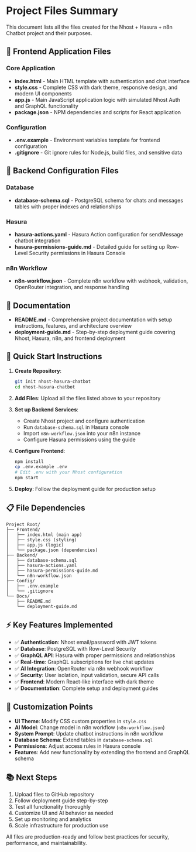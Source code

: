 # Project Files Summary

This document lists all the files created for the Nhost + Hasura + n8n Chatbot project and their purposes.

## 📁 Frontend Application Files

### Core Application
- **index.html** - Main HTML template with authentication and chat interface
- **style.css** - Complete CSS with dark theme, responsive design, and modern UI components  
- **app.js** - Main JavaScript application logic with simulated Nhost Auth and GraphQL functionality
- **package.json** - NPM dependencies and scripts for React application

### Configuration
- **.env.example** - Environment variables template for frontend configuration
- **.gitignore** - Git ignore rules for Node.js, build files, and sensitive data

## 📁 Backend Configuration Files

### Database
- **database-schema.sql** - PostgreSQL schema for chats and messages tables with proper indexes and relationships

### Hasura
- **hasura-actions.yaml** - Hasura Action configuration for sendMessage chatbot integration
- **hasura-permissions-guide.md** - Detailed guide for setting up Row-Level Security permissions in Hasura Console

### n8n Workflow  
- **n8n-workflow.json** - Complete n8n workflow with webhook, validation, OpenRouter integration, and response handling

## 📁 Documentation

- **README.md** - Comprehensive project documentation with setup instructions, features, and architecture overview
- **deployment-guide.md** - Step-by-step deployment guide covering Nhost, Hasura, n8n, and frontend deployment

## 🚀 Quick Start Instructions

1. **Create Repository**:
   ```bash
   git init nhost-hasura-chatbot
   cd nhost-hasura-chatbot
   ```

2. **Add Files**: Upload all the files listed above to your repository

3. **Set up Backend Services**:
   - Create Nhost project and configure authentication
   - Run `database-schema.sql` in Hasura console
   - Import `n8n-workflow.json` into your n8n instance
   - Configure Hasura permissions using the guide

4. **Configure Frontend**:
   ```bash
   npm install
   cp .env.example .env
   # Edit .env with your Nhost configuration
   npm start
   ```

5. **Deploy**: Follow the deployment guide for production setup

## 📋 File Dependencies

```
Project Root/
├── Frontend/
│   ├── index.html (main app)
│   ├── style.css (styling)
│   ├── app.js (logic)
│   └── package.json (dependencies)
├── Backend/
│   ├── database-schema.sql
│   ├── hasura-actions.yaml  
│   ├── hasura-permissions-guide.md
│   └── n8n-workflow.json
├── Config/
│   ├── .env.example
│   └── .gitignore
└── Docs/
    ├── README.md
    └── deployment-guide.md
```

## ⚡ Key Features Implemented

- ✅ **Authentication**: Nhost email/password with JWT tokens
- ✅ **Database**: PostgreSQL with Row-Level Security 
- ✅ **GraphQL API**: Hasura with proper permissions and relationships
- ✅ **Real-time**: GraphQL subscriptions for live chat updates
- ✅ **AI Integration**: OpenRouter via n8n webhook workflow
- ✅ **Security**: User isolation, input validation, secure API calls
- ✅ **Frontend**: Modern React-like interface with dark theme
- ✅ **Documentation**: Complete setup and deployment guides

## 🔧 Customization Points

- **UI Theme**: Modify CSS custom properties in `style.css`
- **AI Model**: Change model in n8n workflow (`n8n-workflow.json`)
- **System Prompt**: Update chatbot instructions in n8n workflow
- **Database Schema**: Extend tables in `database-schema.sql`
- **Permissions**: Adjust access rules in Hasura console
- **Features**: Add new functionality by extending the frontend and GraphQL schema

## 📚 Next Steps

1. Upload files to GitHub repository
2. Follow deployment guide step-by-step
3. Test all functionality thoroughly
4. Customize UI and AI behavior as needed
5. Set up monitoring and analytics
6. Scale infrastructure for production use

All files are production-ready and follow best practices for security, performance, and maintainability.